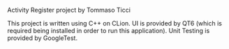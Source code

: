 Activity Register project by Tommaso Ticci

This project is written using C++ on CLion.
UI is provided by QT6 (which is required being installed in order to run this application).
Unit Testing is provided by GoogleTest.
